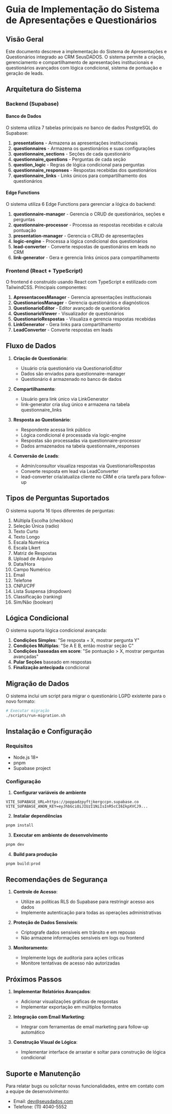 # Guia de Implementação do Sistema de Apresentações e Questionários

## Visão Geral

Este documento descreve a implementação do Sistema de Apresentações e Questionários integrado ao CRM SeusDADOS. O sistema permite a criação, gerenciamento e compartilhamento de apresentações institucionais e questionários avançados com lógica condicional, sistema de pontuação e geração de leads.

## Arquitetura do Sistema

### Backend (Supabase)

#### Banco de Dados

O sistema utiliza 7 tabelas principais no banco de dados PostgreSQL do Supabase:

1. **presentations** - Armazena as apresentações institucionais
2. **questionnaires** - Armazena os questionários e suas configurações
3. **questionnaire_sections** - Seções de cada questionário
4. **questionnaire_questions** - Perguntas de cada seção
5. **question_logic** - Regras de lógica condicional para perguntas
6. **questionnaire_responses** - Respostas recebidas dos questionários
7. **questionnaire_links** - Links únicos para compartilhamento dos questionários

#### Edge Functions

O sistema utiliza 6 Edge Functions para gerenciar a lógica do backend:

1. **questionnaire-manager** - Gerencia o CRUD de questionários, seções e perguntas
2. **questionnaire-processor** - Processa as respostas recebidas e calcula pontuação
3. **presentation-manager** - Gerencia o CRUD de apresentações
4. **logic-engine** - Processa a lógica condicional dos questionários
5. **lead-converter** - Converte respostas de questionários em leads no CRM
6. **link-generator** - Gera e gerencia links únicos para compartilhamento

### Frontend (React + TypeScript)

O frontend é construído usando React com TypeScript e estilizado com TailwindCSS. Principais componentes:

1. **ApresentacoesManager** - Gerencia apresentações institucionais
2. **QuestionariosManager** - Gerencia questionários e diagnósticos
3. **QuestionarioEditor** - Editor avançado de questionários
4. **QuestionarioViewer** - Visualizador de questionários
5. **QuestionarioRespostas** - Visualiza e gerencia respostas recebidas
6. **LinkGenerator** - Gera links para compartilhamento
7. **LeadConverter** - Converte respostas em leads

## Fluxo de Dados

1. **Criação de Questionário**:
   - Usuário cria questionário via QuestionarioEditor
   - Dados são enviados para questionnaire-manager
   - Questionário é armazenado no banco de dados

2. **Compartilhamento**:
   - Usuário gera link único via LinkGenerator
   - link-generator cria slug único e armazena na tabela questionnaire_links

3. **Resposta ao Questionário**:
   - Respondente acessa link público
   - Lógica condicional é processada via logic-engine
   - Respostas são processadas via questionnaire-processor
   - Dados armazenados na tabela questionnaire_responses

4. **Conversão de Leads**:
   - Admin/consultor visualiza respostas via QuestionarioRespostas
   - Converte resposta em lead via LeadConverter
   - lead-converter cria/atualiza cliente no CRM e cria tarefa para follow-up

## Tipos de Perguntas Suportados

O sistema suporta 16 tipos diferentes de perguntas:

1. Múltipla Escolha (checkbox)
2. Seleção Única (radio)
3. Texto Curto
4. Texto Longo
5. Escala Numérica
6. Escala Likert
7. Matriz de Respostas
8. Upload de Arquivo
9. Data/Hora
10. Campo Numérico
11. Email
12. Telefone
13. CNPJ/CPF
14. Lista Suspensa (dropdown)
15. Classificação (ranking)
16. Sim/Não (boolean)

## Lógica Condicional

O sistema suporta lógica condicional avançada:

1. **Condições Simples**: "Se resposta = X, mostrar pergunta Y"
2. **Condições Múltiplas**: "Se A E B, então mostrar seção C"
3. **Condições baseadas em score**: "Se pontuação > X, mostrar perguntas avançadas"
4. **Pular Seções** baseado em respostas
5. **Finalização antecipada** condicional

## Migração de Dados

O sistema inclui um script para migrar o questionário LGPD existente para o novo formato:

```bash
# Executar migração
./scripts/run-migration.sh
```

## Instalação e Configuração

### Requisitos

- Node.js 18+
- pnpm
- Supabase project

### Configuração

1. **Configurar variáveis de ambiente**

```
VITE_SUPABASE_URL=https://poppadzpyftjkergccpn.supabase.co
VITE_SUPABASE_ANON_KEY=eyJhbGciOiJIUzI1NiIsInR5cCI6IkpXVCJ9...
```

2. **Instalar dependências**

```bash
pnpm install
```

3. **Executar em ambiente de desenvolvimento**

```bash
pnpm dev
```

4. **Build para produção**

```bash
pnpm build:prod
```

## Recomendações de Segurança

1. **Controle de Acesso**:
   - Utilize as políticas RLS do Supabase para restringir acesso aos dados
   - Implemente autenticação para todas as operações administrativas

2. **Proteção de Dados Sensíveis**:
   - Criptografe dados sensíveis em trânsito e em repouso
   - Não armazene informações sensíveis em logs ou frontend

3. **Monitoramento**:
   - Implemente logs de auditoria para ações críticas
   - Monitore tentativas de acesso não autorizadas

## Próximos Passos

1. **Implementar Relatórios Avançados**:
   - Adicionar visualizações gráficas de respostas
   - Implementar exportação em múltiplos formatos

2. **Integração com Email Marketing**:
   - Integrar com ferramentas de email marketing para follow-up automático

3. **Construção Visual de Lógica**:
   - Implementar interface de arrastar e soltar para construção de lógica condicional

## Suporte e Manutenção

Para relatar bugs ou solicitar novas funcionalidades, entre em contato com a equipe de desenvolvimento:

- Email: dev@seusdados.com
- Telefone: (11) 4040-5552
